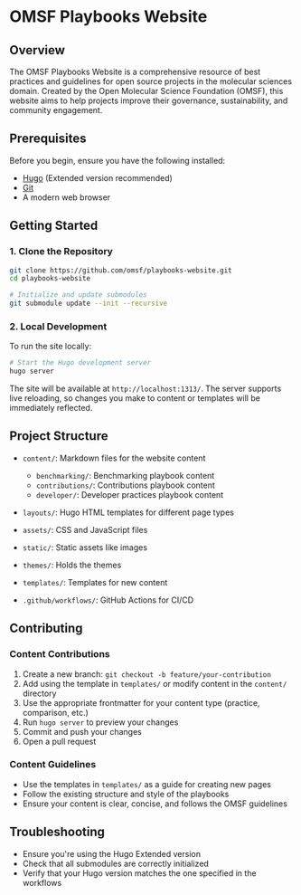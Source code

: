 # OMSF Playbooks Website

## Overview

The OMSF Playbooks Website is a comprehensive resource of best practices and guidelines for open source projects in the molecular sciences domain. Created by the Open Molecular Science Foundation (OMSF), this website aims to help projects improve their governance, sustainability, and community engagement.

## Prerequisites

Before you begin, ensure you have the following installed:

- [Hugo](https://gohugo.io/) (Extended version recommended)
- [Git](https://git-scm.com/)
- A modern web browser

## Getting Started

### 1. Clone the Repository

```bash
git clone https://github.com/omsf/playbooks-website.git
cd playbooks-website

# Initialize and update submodules
git submodule update --init --recursive
```

### 2. Local Development

To run the site locally:

```bash
# Start the Hugo development server
hugo server
```

The site will be available at `http://localhost:1313/`. The server supports live reloading, so changes you make to content or templates will be immediately reflected.

## Project Structure

- `content/`: Markdown files for the website content
  - `benchmarking/`: Benchmarking playbook content
  - `contributions/`: Contributions playbook content
  - `developer/`: Developer practices playbook content

- `layouts/`: Hugo HTML templates for different page types
- `assets/`: CSS and JavaScript files
- `static/`: Static assets like images
- `themes/`: Holds the themes
- `templates/`: Templates for new content
- `.github/workflows/`: GitHub Actions for CI/CD

## Contributing

### Content Contributions

1. Create a new branch: `git checkout -b feature/your-contribution`
2. Add using the template in `templates/` or modify content in the `content/` directory
3. Use the appropriate frontmatter for your content type (practice, comparison, etc.)
4. Run `hugo server` to preview your changes
5. Commit and push your changes
6. Open a pull request

### Content Guidelines

- Use the templates in `templates/` as a guide for creating new pages
- Follow the existing structure and style of the playbooks
- Ensure your content is clear, concise, and follows the OMSF guidelines

## Troubleshooting

- Ensure you're using the Hugo Extended version
- Check that all submodules are correctly initialized
- Verify that your Hugo version matches the one specified in the workflows
